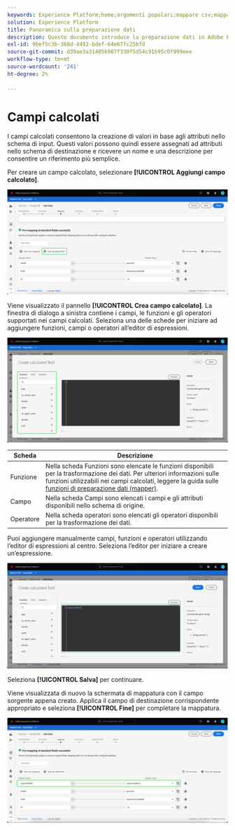 ```yaml
---
keywords: Experience Platform;home;argomenti popolari;mappare csv;mappare file csv;mappare file csv a xdm;mappare csv a xdm;guida interfaccia utente;mapper;mappare;preparazione dati;preparazione dati;preparazione dati;
solution: Experience Platform
title: Panoramica sulla preparazione dati
description: Questo documento introduce la preparazione dati in Adobe Experience Platform.
exl-id: 9bef5c3b-368d-4492-bdef-64e67fc25bfd
source-git-commit: d39ae3a31405b907f330f5d54c91b95c0f999eee
workflow-type: tm+mt
source-wordcount: '241'
ht-degree: 2%

---
```


# Campi calcolati

I campi calcolati consentono la creazione di valori in base agli attributi nello schema di input. Questi valori possono quindi essere assegnati ad attributi nello schema di destinazione e ricevere un nome e una descrizione per consentire un riferimento più semplice.

Per creare un campo calcolato, selezionare **[!UICONTROL Aggiungi campo calcolato]**.

![](./images/calculated-fields/add-calculated-field.png)

Viene visualizzato il pannello **[!UICONTROL Crea campo calcolato]**. La finestra di dialogo a sinistra contiene i campi, le funzioni e gli operatori supportati nei campi calcolati. Seleziona una delle schede per iniziare ad aggiungere funzioni, campi o operatori all’editor di espressioni.

![](./images/calculated-fields/create-calculated-field.png)

| Scheda | Descrizione |
| --- | ----------- |
| Funzione | Nella scheda Funzioni sono elencate le funzioni disponibili per la trasformazione dei dati. Per ulteriori informazioni sulle funzioni utilizzabili nei campi calcolati, leggere la guida sulle [funzioni di preparazione dati (mapper)](./functions.md). |
| Campo | Nella scheda Campi sono elencati i campi e gli attributi disponibili nello schema di origine. |
| Operatore | Nella scheda operatori sono elencati gli operatori disponibili per la trasformazione dei dati. |

Puoi aggiungere manualmente campi, funzioni e operatori utilizzando l’editor di espressioni al centro. Seleziona l’editor per iniziare a creare un’espressione.

![](./images/calculated-fields/write-calculated-field.png)

Seleziona **[!UICONTROL Salva]** per continuare.

Viene visualizzata di nuovo la schermata di mappatura con il campo sorgente appena creato. Applica il campo di destinazione corrispondente appropriato e seleziona **[!UICONTROL Fine]** per completare la mappatura.

![](./images/calculated-fields/new-calculated-field.png)
